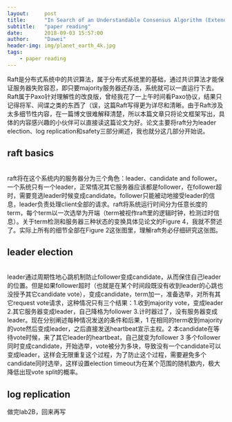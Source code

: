 ```yaml
---
layout:     post
title:      "In Search of an Understandable Consensus Algorithm (Extended Version) Part_1"
subtitle:   "paper reading"
date:       2018-09-03 15:57:00
author:     "Dawei"
header-img: img/planet_earth_4k.jpg
tags:
    - paper reading
---
```


Raft是分布式系统中的共识算法，属于分布式系统里的基础，通过共识算法才能保证服务器失败容忍，即只要majority服务器还存活，系统就可以一直运行下去。Raft属于Paxo针对理解性的改良版，曾经我花了一上午时间看Paxo协议，结果只记得将军、间谍之类的东西了（误，这篇Raft写得更为详尽和清晰。由于Raft涉及太多细节性内容，在一篇博文很难解释清楚，所以本篇文章只将论文框架写出，具体的内容感兴趣的小伙伴可以直接读这篇论文为好。论文主要将raft分为leader election、log replication和safety三部分阐述，我也就分这几部分开始说。

## raft basics
<br>raft将在这个系统内的服务器分为三个角色：leader、candidate and follower。一个系统只有一个leader，正常情况其它服务器应该都是follower，在follower超时，需要竞选leader时候变成candidate。follower只能被动地接受leader的信息，leader负责处理client全部的请求。raft将系统运行时间分为任意长度的term，每个term以一次选举为开端（term被视作raft里的逻辑时钟，检测过时信息）。关于term检测和服务器三种状态的变换具体见论文的Figure 4，我就不赘述了。实际上所有的细节全部在Figure 2这张图里，理解raft务必仔细研究这张图。

## leader election
<br>leader通过周期性地心跳机制防止follower变成candidate，从而保住自己leader的位置。但是如果follower超时（也就是在某个时间段既没有收到leader的心跳也没授予其它candidate vote），变成candidate，term加一，准备选举，对所有其它request vote请求，这种情况只有三个结果：1.收到majority vote，变成leader 2.其它服务器变成leader，自己降格为follower 3.计时器过了，没有服务器变成leader。现在分别阐述每种情况发送的条件和后果，1 在相同的term收到majority的vote然后变成leader，之后直接发送heartbeat宣示主权。2 本candidate在等待vote时候，来了其它leader的heartbeat，自己就变为follower 3 多个follower同时变成candidate，开始选举，vote被分为多块，导致没有一个candidate可以变成leader，这样会无限重复这个过程，为了防止这个过程，需要避免多个candidate同时选举，这样设置election timeout为在某个范围的随机数内，极大降低出现vote split的概率。<br/>

## log replication
做完lab2B，回来再写
